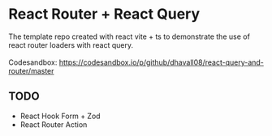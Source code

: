 # React Router + React Query

The template repo created with react vite + ts to demonstrate the use of react router loaders with react query.\
\
Codesandbox: https://codesandbox.io/p/github/dhavall08/react-query-and-router/master

## TODO

- React Hook Form + Zod
- React Router Action
